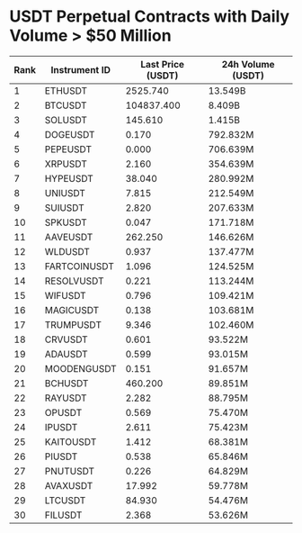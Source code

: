 # USDT Perpetual Contracts with Daily Volume > $50 Million

| Rank | Instrument ID | Last Price (USDT) | 24h Volume (USDT) |
|------|---------------|-------------------|-------------------|
| 1 | ETHUSDT | 2525.740 | 13.549B |
| 2 | BTCUSDT | 104837.400 | 8.409B |
| 3 | SOLUSDT | 145.610 | 1.415B |
| 4 | DOGEUSDT | 0.170 | 792.832M |
| 5 | PEPEUSDT | 0.000 | 706.639M |
| 6 | XRPUSDT | 2.160 | 354.639M |
| 7 | HYPEUSDT | 38.040 | 280.992M |
| 8 | UNIUSDT | 7.815 | 212.549M |
| 9 | SUIUSDT | 2.820 | 207.633M |
| 10 | SPKUSDT | 0.047 | 171.718M |
| 11 | AAVEUSDT | 262.250 | 146.626M |
| 12 | WLDUSDT | 0.937 | 137.477M |
| 13 | FARTCOINUSDT | 1.096 | 124.525M |
| 14 | RESOLVUSDT | 0.221 | 113.244M |
| 15 | WIFUSDT | 0.796 | 109.421M |
| 16 | MAGICUSDT | 0.138 | 103.681M |
| 17 | TRUMPUSDT | 9.346 | 102.460M |
| 18 | CRVUSDT | 0.601 | 93.522M |
| 19 | ADAUSDT | 0.599 | 93.015M |
| 20 | MOODENGUSDT | 0.151 | 91.657M |
| 21 | BCHUSDT | 460.200 | 89.851M |
| 22 | RAYUSDT | 2.282 | 88.795M |
| 23 | OPUSDT | 0.569 | 75.470M |
| 24 | IPUSDT | 2.611 | 75.423M |
| 25 | KAITOUSDT | 1.412 | 68.381M |
| 26 | PIUSDT | 0.538 | 65.846M |
| 27 | PNUTUSDT | 0.226 | 64.829M |
| 28 | AVAXUSDT | 17.992 | 59.778M |
| 29 | LTCUSDT | 84.930 | 54.476M |
| 30 | FILUSDT | 2.368 | 53.626M |
